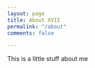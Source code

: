 ```yaml
---
layout: page
title: About XVII
permalink: "/about"
comments: false

---
```

This is a little stuff about me